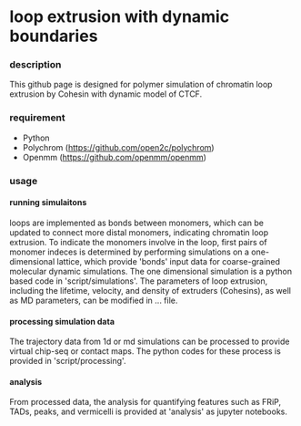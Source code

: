 # loop extrusion with dynamic boundaries

### description
This github page is designed for polymer simulation of chromatin loop extrusion by Cohesin with dynamic model of CTCF.


### requirement
- Python
- Polychrom (https://github.com/open2c/polychrom)
- Openmm (https://github.com/openmm/openmm)


### usage
#### running simulaitons 
loops are implemented as bonds between monomers, which can be updated to connect more distal monomers, indicating chromatin loop extrusion. To indicate the monomers involve in the loop, first pairs of monomer indeces is determined by performing simulations on a one-dimensional lattice, which provide 'bonds' input data for coarse-grained molecular dynamic simulations. The one dimensional simulation is a python based code in 'script/simulations'. The parameters of loop extrusion, including the lifetime, velocity, and density of extruders (Cohesins), as well as MD parameters, can be modified in ... file. 
#### processing simulation data
The trajectory data from 1d or md simulations can be processed to provide virtual chip-seq or contact maps. The python codes for these process is provided in 'script/processing'. 
#### analysis
From processed data, the analysis for quantifying features such as FRiP, TADs, peaks, and vermicelli is provided at 'analysis' as jupyter notebooks.  


